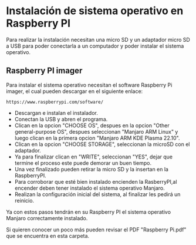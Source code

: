 # Instalación de sistema operativo en Raspberry PI

Para realizar la instalación necesitan una micro SD y un adaptador micro SD a USB para poder conectarla a un computador y poder instalar el sistema operativo.

## Raspberry PI imager

Para instalar el sistema operativo necesitan el software Raspberry Pi imager, el cual pueden descargar en el siguiente enlace:
````
https://www.raspberrypi.com/software/
````
+ Descargan e instalan el instalador.
+ Conectan la USB y abren el programa.
+ Clican en la opcion "CHOOSE OS", despues en la opcion "Other general-purpose OS", despues seleccionan "Manjaro ARM Linux" y luego clican en la primera opcion "Manjaro ARM KDE Plasma 22.10".
+ Clican en la opcion "CHOOSE STORAGE", seleccionan la microSD con el adaptador.
+ Ya para finalizar clican en "WRITE", seleccionan "YES", dejar que termine el proceso este puede demorar un buen tiempo.
+ Una vez finalizado pueden retirar la micro SD y la insertan en la RaspberryPI.
+ Para corroborar que esté bien instalado encienden la RasberryPI,al encender deben tener instalado el sistema operativo Manjaro.
+ Realizan la configuración inicial del sistema, al finalizar les pedirá un reinicio.

Ya con estos pasos tendrán en su Raspberry PI el sistema operativo Manjaro correctamente instalado.

Si quieren conocer un poco más pueden revisar el PDF "Raspberry Pi.pdf" que se encuentra en esta carpeta.
